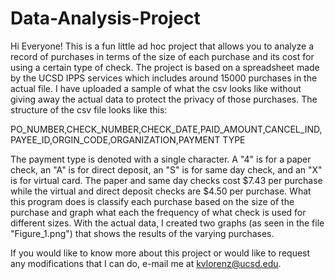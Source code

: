 # Data-Analysis-Project
Hi Everyone! This is a fun little ad hoc project that allows you to analyze a
record of purchases in terms of the size of each purchase and its cost for using a
certain type of check. The project is based on a spreadsheet made by the UCSD IPPS
services which includes around 15000 purchases in the actual file. I have uploaded
a sample of what the csv looks like without giving away the actual data to protect
the privacy of those purchases. The structure of the csv file looks like this:

PO_NUMBER,CHECK_NUMBER,CHECK_DATE,PAID_AMOUNT,CANCEL_IND,PAYEE_ID,ORGIN_CODE,ORGANIZATION,PAYMENT TYPE

The payment type is denoted with a single character. A "4" is for a paper check, an
"A" is for direct deposit, an "S" is for same day check, and an "X" is for virtual
card. The paper and same day checks cost $7.43 per purchase while the virtual and 
direct deposit checks are $4.50 per purchase. What this program does is classify
each purchase based on the size of the purchase and graph what each the frequency of
what check is used for different sizes. With the actual data, I created two graphs
(as seen in the file "Figure_1.png") that shows the results of the varying purchases.

If you would like to know more about this project or would like to request any
modifications that I can do, e-mail me at kvlorenz@ucsd.edu.
